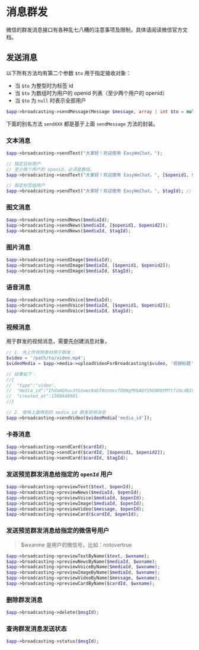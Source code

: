 # 消息群发

微信的群发消息接口有各种乱七八糟的注意事项及限制，具体请阅读微信官方文档。

## 发送消息

以下所有方法均有第二个参数 `$to` 用于指定接收对象：

- 当 `$to` 为整型时为标签 id
- 当 `$to` 为数组时为用户的 openid 列表（至少两个用户的 openid）
- 当 `$to` 为 `null` 时表示全部用户

```php
$app->broadcasting->sendMessage(Message $message, array | int $to = null);
```

下面的别名方法 `sendXXX` 都是基于上面 `sendMessage` 方法的封装。

### 文本消息

```php
$app->broadcasting->sendText("大家好！欢迎使用 EasyWeChat。");

// 指定目标用户
// 至少两个用户的 openid，必须是数组。
$app->broadcasting->sendText("大家好！欢迎使用 EasyWeChat。", [$openid1, $openid2]);

// 指定标签组用户
$app->broadcasting->sendText("大家好！欢迎使用 EasyWeChat。", $tagId); // $tagId 必须是整型数字
```

### 图文消息

```php
$app->broadcasting->sendNews($mediaId);
$app->broadcasting->sendNews($mediaId, [$openid1, $openid2]);
$app->broadcasting->sendNews($mediaId, $tagId);
```

### 图片消息

```php
$app->broadcasting->sendImage($mediaId);
$app->broadcasting->sendImage($mediaId, [$openid1, $openid2]);
$app->broadcasting->sendImage($mediaId, $tagId);
```

### 语音消息

```php
$app->broadcasting->sendVoice($mediaId);
$app->broadcasting->sendVoice($mediaId, [$openid1, $openid2]);
$app->broadcasting->sendVoice($mediaId, $tagId);
```

### 视频消息

用于群发的视频消息，需要先创建消息对象，

```php
// 1. 先上传视频素材用于群发：
$video = '/path/to/video.mp4';
$videoMedia = $app->media->uploadVideoForBroadcasting($video, '视频标题', '视频描述');

// 结果如下：
//{
//  "type":"video",
//  "media_id":"IhdaAQXuvJtGzwwc0abfXnzeezfO0NgPK6AQYShD8RQYMTtfzbLdBIQkQziv2XJc",
//  "created_at":1398848981
//}

// 2. 使用上面得到的 media_id 群发视频消息
$app->broadcasting->sendVideo($videoMedia['media_id']);
```

### 卡券消息

```php
$app->broadcasting->sendCard($cardId);
$app->broadcasting->sendCard($cardId, [$openid1, $openid2]);
$app->broadcasting->sendCard($cardId, $tagId);
```

### 发送预览群发消息给指定的 `openId` 用户

```php
$app->broadcasting->previewText($text, $openId);
$app->broadcasting->previewNews($mediaId, $openId);
$app->broadcasting->previewVoice($mediaId, $openId);
$app->broadcasting->previewImage($mediaId, $openId);
$app->broadcasting->previewVideo($message, $openId);
$app->broadcasting->previewCard($cardId, $openId);
```

### 发送预览群发消息给指定的微信号用户

> $wxanme 是用户的微信号，比如：notovertrue

```php
$app->broadcasting->previewTextByName($text, $wxname);
$app->broadcasting->previewNewsByName($mediaId, $wxname);
$app->broadcasting->previewVoiceByName($mediaId, $wxname);
$app->broadcasting->previewImageByName($mediaId, $wxname);
$app->broadcasting->previewVideoByName($message, $wxname);
$app->broadcasting->previewCardByName($cardId, $wxname);
```

### 删除群发消息

```php
$app->broadcasting->delete($msgId);
```

### 查询群发消息发送状态

```php
$app->broadcasting->status($msgId);
```
